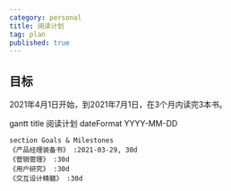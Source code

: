 ```yaml
---
category: personal
title: 阅读计划
tag: plan
published: true
---
```



## 目标

2021年4月1日开始，到2021年7月1日，在3个月内读完3本书。

<div class="mermaid">
    gantt
    title 阅读计划
    dateFormat  YYYY-MM-DD

    section Goals & Milestones
    《产品经理装备书》 :2021-03-29, 30d
    《营销管理》 :30d
    《用户研究》 :30d
    《交互设计精髓》 :30d
</div>
